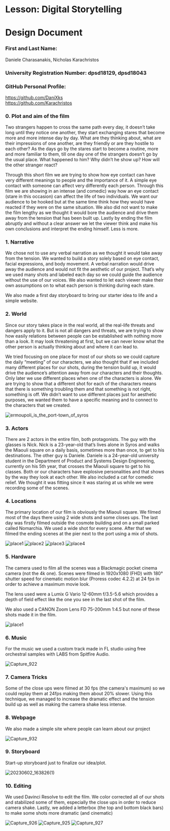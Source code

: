 # Lesson: Digital Storytelling
# Design Document

### First and Last Name: 
Daniele Charasanakis,
Nicholas Karachristos
### University Registration Number: dpsd18129, dpsd18043
### GitHub Personal Profile: 
https://github.com/DaniXks <br>
https://github.com/Karachristos

### 0.	Plot and aim of the film
Two strangers happen to cross the same path every day, it doesn’t take long until they notice one another, they start exchanging stares that become more and more intense day by day. What are they thinking about, what are their impressions of one another, are they friendly or are they hostile to each other? As the days go by the stares start to become a routine, more and more familiar to them, till one day one of the strangers doesn’t go by the usual place. What happened to him? Why didn’t he show up? How will the other stranger react?

Through this short film we are trying to show how eye contact can have very different meanings to people and the importance of it. A simple eye contact with someone can affect very differently each person. Through this film we are showing in an intense (and comedic) way how an eye contact (stare in this occasion) can affect the life of two individuals. We want our audience to be hooked but at the same time think how they would have reacted if they were on the same situation. We also did not want to make the film lengthy as we thought it would bore the audience and drive them away from the tension that has been built up. Lastly by ending the film abruptly and without a clear answer we let the viewer think and make his own conclusions and interpret the ending himself. Less is more.

### 1.	Narrative
We chose not to use any verbal narration as we thought it would take away from the tension. We wanted to build a story solely based on eye contact, facial expressions, and body movement. A verbal narration would drive away the audience and would not fit the aesthetic of our project. That’s why we used many shots and labeled each day so we could guide the audience without the use of our voices. We also wanted to let each viewer make their own assumptions on to what each person is thinking during each stare.

We also made a first day storyboard to bring our starter idea to life and a simple website.

### 2.	World
Since our story takes place in the real world, all the real-life threats and dangers apply to it. But is not all dangers and threats, we are trying to show how easily relations between people can be established with nothing more than a look. It may look threatening at first, but we can never know what the other person is actually thinking about and where it can lead to.

We tried focusing on one place for most of our shots so we could capture the daily “meeting” of our characters, we also thought that if we included many different places for our shots, during the tension build up, it would drive the audience’s attention away from our characters and their thoughts. Only later we use different places when one of the characters is alone. We are trying to show that a different shot for each of the characters means that there is something troubling them and that something is not right, something is off. We didn’t want to use different places just for aesthetic purposes, we wanted them to have a specific meaning and to connect to the characters that we created. 

![ermoupoli_is_the_port-town_of_syros](https://github.com/DaniXks/Digital-Storytelling-Group-Assignment/assets/65423916/1c53e601-291a-4cf0-be47-064afe4c8e76)

### 3.	Actors
There are 2 actors in the entire film, both protagonists. The guy with the glasses is Nick. Nick is a 23-year-old that’s lives alone in Syros and walks the Miaouli square on a daily basis, sometimes more than once, to get to his destinations. The other guy is Daniele. Daniele is a 24-year-old university student in the Department of Product and Systems Design Engineering, currently on his 5th year, that crosses the Miaouli square to get to his classes. Both or our characters have explosive personalities and that shows by the way they look at each other. We also included a cat for comedic relief. We thought it was fitting since it was staring at us while we were recording some of the scenes.

### 4.	Locations
The primary location of our film is obviously the Miaouli square. We filmed most of the days there using 2 wide shots and some closes ups. The last day was firstly filmed outside the cosmote building and on a small parked called Nomarchia. We used a wide shot for every scene. After that we filmed the ending scenes at the pier next to the port using a mix of shots. 

![place1](https://github.com/DaniXks/Digital-Storytelling-Group-Assignment/assets/65423916/f1669e13-708a-4f87-a4b1-69dbd7e2f5ec)
![place2](https://github.com/DaniXks/Digital-Storytelling-Group-Assignment/assets/65423916/e3f4c5cc-dc9c-44b9-97f7-a428ff9bdeae)
![place3](https://github.com/DaniXks/Digital-Storytelling-Group-Assignment/assets/65423916/49f15d6f-ed52-49ea-82ff-d694e5496a8b)
![place4](https://github.com/DaniXks/Digital-Storytelling-Group-Assignment/assets/65423916/9f126068-4194-49b3-b9f2-e44ef997cd64)


### 5.	Hardware
The camera used to film all the scenes was a Blackmagic pocket cinema camera (not the 4k one). Scenes were filmed in 1920x1080 (FHD) with 180° shutter speed for cinematic motion blur (Proress codec 4.2.2) at 24 fps in order to achieve a maximum movie look. 

The lens used were a Lumix G Vario 12-60mm f/3.5-5.6 which provides a depth of field effect like the one you see in the last shot of the film.

We also used a CANON Zoom Lens FD 75-200mm 1:4.5 but none of these shots made it in the film.

![place1](https://github.com/DaniXks/Digital-Storytelling-Group-Assignment/assets/65423916/68885f35-c5cb-4b01-bce5-a5318ab9b1b3)

### 6.	Music
For the music we used a custom track made in FL studio using free orchestral samples with LABS from Spitfire Audio.

![Capture_922](https://github.com/DaniXks/Digital-Storytelling-Group-Assignment/assets/65423916/423a8815-cb7f-4820-acc7-71d24e8e8fa6)


### 7.	Camera Tricks
Some of the close ups were filmed at 30 fps (the camera's maximum) so we could replay them at 24fps making them about 20% slower. Using this technique, we managed to increase the dramatic effect and the tension build up as well as making the camera shake less intense.

### 8.	Webpage
We also made a simple site where people can learn about our project

![Capture_932](https://github.com/DaniXks/Digital-Storytelling-Group-Assignment/assets/65423916/300ffa27-1c8b-4d57-af29-4f4a784bf9d7)

### 9.	Storyboard
Start-up storyboard just to finalize our idea/plot.

![20230602_163826(1)](https://github.com/DaniXks/Digital-Storytelling-Group-Assignment/assets/65423916/2485763d-8c6f-41c4-b149-bf8c62646748)


### 10.	Editing
We used Davinci Resolve to edit the film. We color corrected all of our shots and stabilized some of them, especially the close ups in order to reduce camera shake. Lastly, we added a letterbox (the top and bottom black bars) to make some shots more dramatic (and cinematic)

![Capture_926](https://github.com/DaniXks/Digital-Storytelling-Group-Assignment/assets/65423916/25e79988-5e76-4bdf-b75c-0c40812f3b38)
![Capture_925](https://github.com/DaniXks/Digital-Storytelling-Group-Assignment/assets/65423916/f7343bd4-eb84-4b93-a882-8c06b86faa22)
![Capture_927](https://github.com/DaniXks/Digital-Storytelling-Group-Assignment/assets/65423916/6e107be9-feba-442a-b008-c11451d03fa9)






